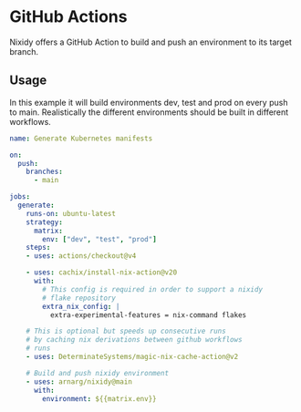 # GitHub Actions

Nixidy offers a GitHub Action to build and push an environment to its target branch.

## Usage

In this example it will build environments dev, test and prod on every push to main. Realistically the different environments should be built in different workflows.

```yaml
name: Generate Kubernetes manifests

on:
  push:
    branches:
      - main

jobs:
  generate:
    runs-on: ubuntu-latest
    strategy:
      matrix:
        env: ["dev", "test", "prod"]
    steps:
    - uses: actions/checkout@v4

    - uses: cachix/install-nix-action@v20
      with:
        # This config is required in order to support a nixidy
        # flake repository
        extra_nix_config: |
          extra-experimental-features = nix-command flakes

    # This is optional but speeds up consecutive runs
    # by caching nix derivations between github workflows
    # runs
    - uses: DeterminateSystems/magic-nix-cache-action@v2

    # Build and push nixidy environment
    - uses: arnarg/nixidy@main
      with:
        environment: ${{matrix.env}}
```
